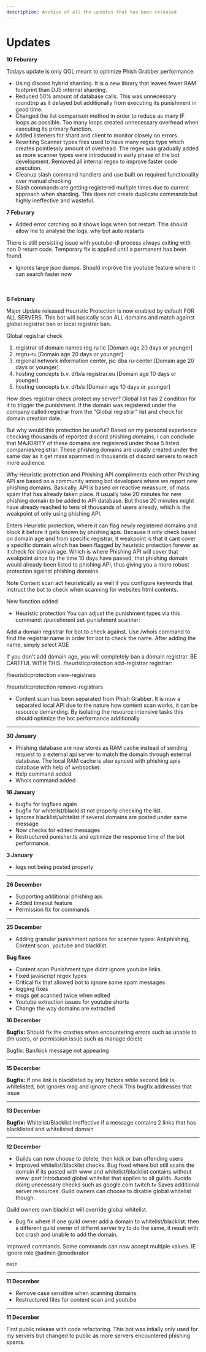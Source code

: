 ```yaml
---
description: Archive of all the updates that has been released
---
```


# Updates

**10 Feburary**

Todays update is only QOL meant to optimize Phish Grabber performance.

* Using discord hybrid sharding. It is a new library that leaves fewer RAM footprint than DJS internal sharding.
* Reduced 50% amount of database calls. This was unnecessary roundtrip as it delayed bot additionally from executing its punishment in good time.
* Changed the list comparison method in order to reduce as many IF loops as possible. Too many loops created unnecessary overhead when executing its primary function.
* Added listeners for shard and client to monitor closely on errors.
* Rewriting Scanner types files used to have many regex type which creates pointlessly amount of overhead. The regex was gradually added as more scanner types were introduced in early phase of the bot development. Removed all internal regex to improve faster code execution.
* Cleanup slash command handlers and use built on required functionality over manual checking
* Slash commands are getting registered multiple times due to current approach when sharding. This does not create duplicate commands but highly ineffective and wasteful.

**7 Feburary**

* Added error catching so it shows logs when bot restart. This should allow me to analyse the logs, why bot auto restarts

There is still persisting issue with youtube-dl process always exiting with non 0 return code. Temporary fix is applied until a permanent has been found.

* Ignores large json dumps. Should improve the youtube feature where it can search faster now

\
\
**6 February**&#x20;

Major Update released Heuristic Protection is now enabled by default FOR ALL SERVERS. This bot will basically scan ALL domains and match against global registrar ban or local registrar ban.

Global registrar check

1. registrar of domain names reg.ru llc \[Domain age 20 days or younger]
2. regru-ru \[Domain age 20 days or younger]
3. regional network information center, jsc dba ru-center \[Domain age 20 days or younger]
4. hosting concepts b.v. d/b/a registrar.eu \[Domain age 10 days or younger]
5. hosting concepts b.v. d/b/a \[Domain age 10 days or younger]

How does registrar check protect my server? Global list has 2 condition for it to trigger the punishment. If the domain was registered under the company called registrar from the "Global registrar" list and check for domain creation date.

But why would this protection be useful? Based on my personal experience checking thousands of reported discord phishing domains, I can conclude that MAJORITY of these domains are registered under those 5 listed companies/registrar. These phishing domains are usually created under the same day as it get mass spammed in thousands of discord servers to reach more audience.

Why Heuristic protection and Phishing API compliments each other Phishing API are based on a community among bot developers where we report new phishing domains. Basically, API is based on reactive meassure, of mass spam that has already taken place. It usually take 20 minutes for new phishing domain to be added to API database. But those 20 minutes might have already reached to tens of thousands of users already, which is the weakpoint of only using phishing API.

Enters Heuristic protection, where it can flag newly registered domains and block it before it gets known by phishing apis. Because it only check based on domain age and from specific registrar, it weakpoint is that it cant cover a specific domain which has been flagged by heuristic protection forever as it check for domain age. Which is where Phishing API will cover that weakpoint since by the time 10 days have passed, that phishing domain would already been listed to phishing API, thus giving you a more robust protection against phishing domains.

Note Content scan act heuristically as well if you configure keywords that instruct the bot to check when scanning for websites html contents.

New function added

* Heuristic protection You can adjust the punishment types via this command: /punishment set-punishment scanner:

Add a domain registrar for bot to check against. Use /whois command to find the registrar name in order for bot to check the name. After adding the name, simply select AGE

If you don't add domain age, you will completely ban a domain registrar. BE CAREFUL WITH THIS. /heuristicprotection add-registrar registrar:

/heuristicprotection view-registrars

/heuristicprotection remove-registrars

* Content scan has been separated from Phish Grabber. It is now a separated local API due to the nature how content scan works, it can be resource demanding. By isolating the resource intensive tasks this should optimize the bot performance additionally

****

**30 January**

* Phishing database are now stores as RAM cache instead of sending request to a external api server to match the domain through external database. The local RAM cache is also synced with phishing apis database with help of websocket.&#x20;
* Help command added
* Whois command added&#x20;

**16 January**

* bugfix for logfixes again
* bugfix for whitelist/blacklist not properly checking the list.&#x20;
* Ignores blacklist/whitelist if several domains are posted under same message
* Now checks for edited messages
* Restructured punisher.ts and optimize the response time of the bot performance.

**3 January**

* logs not being posted properly

****

**26 December**

* Supporting additional phishing api.
* Added timeout feature
* Permission fix for commands

****

**25 December**

* Adding granular punishment options for scanner types: Antiphishing, Content scan, youtube and blacklist.

**Bug fixes**

* Content scan Punishment type didnt ignore youtube links.
* Fixed javascript regex types
* Critical fix that allowed bot to ignore some spam messages.
* logging fixes
* msgs get scanned twice when edited
* Youtube extraction issues for youtube shorts
* Change the way domains are extracted

**16 December**

**Bugfix:** Should fix the crashes when encountering errors such as unable to dm users, or permission issue such as manage delete

Bugfix: Ban/kick message not appearing

****

**15 December**

**Bugfix:** If one link is blacklisted by any factors while second link is whitelisted, bot ignores msg and ignore check This bugfix addresses that issue

****

**13 December**

**Bugfix:** Whitelist/Blacklist ineffective if a message contains 2 links that has blacklisted and whitelisted domain

****

**12 December**

* Guilds can now choose to delete, then kick or ban offending users
* Improved whitelist/blacklist checks. Bug fixed where bot still scans the domain if its posted with www and whitelist/blacklist contains without www. part Introduced global whitelist that applies to all guilds. Avoids doing unecessary checks such as google.com twitch.tv Saves additional server resources. Guild owners can choose to disable global whitelist though.

Guild owners own blacklist will override global whitelist.

* Bug fix where if one guild owner add a domain to whitelist/blacklist. then a different guild owner of differnt server try to do the same, it result with bot crash and unable to add the domain.

Improved commands. Some commands can now accept multiple values. IE ignore role @admin @moderator

```
main 
```

****

**11 December**

* Remove case sensitive when scanning domains.
* Restructured files for content scan and youtube

****

**11 December**

First public release with code refactoring. This bot was intially only used for my servers but changed to public as more servers encountered phishing spams.&#x20;
